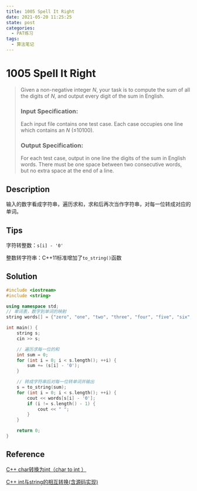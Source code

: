 ```yaml
---
title: 1005 Spell It Right
date: 2021-05-20 11:25:25
state: post
categories:
  - PAT练习
tags:
  - 算法笔记
---
```


#  1005 Spell It Right

> Given a non-negative integer *N*, your task is to compute the sum of all the digits of *N*, and output every digit of the sum in English.
>
> ### Input Specification:
>
> Each input file contains one test case. Each case occupies one line which contains an *N* (≤10100).
>
> ### Output Specification:
>
> For each test case, output in one line the digits of the sum in English words. There must be one space between two consecutive words, but no extra space at the end of a line.

## Description

输入的数字看成字符串，遍历求和，求和后再次当作字符串，对每一位转成对应的单词。

## Tips

字符转整数：`s[i] - '0'`

整数转字符串：C++11标准增加了`to_string()`函数

## Solution

```Cpp
#include <iostream>
#include <string>

using namespace std;
// 单词表，数字到单词的映射
string words[] = {"zero", "one", "two", "three", "four", "five", "six", "seven", "eight", "nine"};

int main() {
    string s;
    cin >> s;

	// 遍历求每一位的和
    int sum = 0;
    for (int i = 0; i < s.length(); ++i) {
        sum += (s[i] - '0');
    }

    // 转成字符串后对每一位转单词并输出
    s = to_string(sum);
    for (int i = 0; i < s.length(); ++i) {
        cout << words[s[i] - '0'];
        if (i != s.length() - 1) {
            cout << " ";
        }
    }

    return 0;
}
```

## Reference

[C++ char转换为int（char to int ）](https://blog.csdn.net/qq_36770641/article/details/88552831)

[C++ int与string的相互转换(含源码实现)](https://www.cnblogs.com/smile233/p/8379802.html)